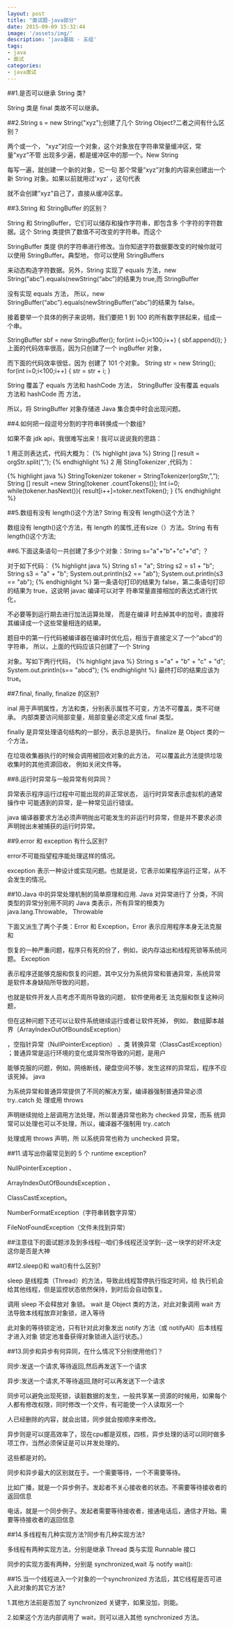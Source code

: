 ```yaml
---
layout: post
title: "面试题-java部分"
date: 2015-09-09 15:32:44
image: '/assets/img/'
description: 'java基础 - 五组'
tags:
- java
- 面试 
categories:
- java面试
---
```


##1.是否可以继承 String 类?

String 类是 final 类故不可以继承。

##2.String s = new String("xyz");创建了几个 String Object?二者之间有什么区别？

两个或一个， ”xyz”对应一个对象，这个对象放在字符串常量缓冲区，常量”xyz”不管 出现多少遍，都是缓冲区中的那一个。New String 

每写一遍，就创建一个新的对象，它一句 那个常量”xyz”对象的内容来创建出一个新 String 对象。如果以前就用过’xyz’ ，这句代表

 就不会创建”xyz”自己了，直接从缓冲区拿。

##3.String 和 StringBuffer 的区别？

 String 和 StringBuffer，它们可以储存和操作字符串，即包含多 个字符的字符数据。这个 String 类提供了数值不可改变的字符串。而这个 

 StringBuffer 类提 供的字符串进行修改。当你知道字符数据要改变的时候你就可以使用 StringBuffer。典型地， 你可以使用 StringBuffers 

 来动态构造字符数据。另外，String 实现了 equals 方法，new String(“abc”).equals(newString(“abc”)的结果为 true,而 StringBuffer 

 没有实现 equals 方法， 所以，new StringBuffer(“abc”).equals(newStringBuffer(“abc”)的结果为 false。 

 接着要举一个具体的例子来说明，我们要把 1 到 100 的所有数字拼起来，组成一个串。

  StringBuffer sbf = new StringBuffer(); for(int i=0;i<100;i++) { sbf.append(i); } 上面的代码效率很高，因为只创建了一个 ingBuffer 对象，

  而下面的代码效率很低，因为 创建了 101 个对象。 String str = new String(); for(int i=0;i<100;i++) { str = str + i; } 

  String 覆盖了 equals 方法和 hashCode 方法， StringBuffer 没有覆盖 equals 方法和 hashCode 而 方法，

  所以，将 StringBuffer 对象存储进 Java 集合类中时会出现问题。 

##4.如何把一段逗号分割的字符串转换成一个数组? 

  如果不查 jdk api，我很难写出来！我可以说说我的思路： 

  1 用正则表达式，代码大概为：
{% highlight java %}
  String [] result = orgStr.split(“,”); 
{% endhighlight %}
  2 用 StingTokenizer ,代码为：

{% highlight java %}
  StringTokenizer tokener = StringTokenizer(orgStr,”,”);
  String [] result =new String[tokener .countTokens()];
  Int i=0; 
  while(tokener.hasNext()){
  result[i++]=toker.nextToken();
  }
{% endhighlight %}

##5.数组有没有 length()这个方法? String 有没有 length()这个方法？ 

数组没有 length()这个方法，有 length 的属性,还有size（）方法。String 有有 length()这个方法;
 
##6.下面这条语句一共创建了多少个对象：String s="a"+"b"+"c"+"d"; ？

对于如下代码：
{% highlight java %}
String s1 = "a"; 
String s2 = s1 + "b"; 
String s3 = "a" + "b"; 
System.out.println(s2 == "ab"); 
System.out.println(s3 == "ab"); 
{% endhighlight %}
第一条语句打印的结果为 false，第二条语句打印的结果为 true，这说明 javac 编译可以对字 符串常量直接相加的表达式进行优化， 

不必要等到运行期去进行加法运算处理， 而是在编译 时去掉其中的加号，直接将其编译成一个这些常量相连的结果。 

题目中的第一行代码被编译器在编译时优化后，相当于直接定义了一个”abcd”的字符串， 所以，上面的代码应该只创建了一个 String 

对象。写如下两行代码，
{% highlight java %}
String s ="a" + "b" + "c" + "d"; 
System.out.println(s== "abcd"); 
{% endhighlight %}
最终打印的结果应该为 true。 

##7.final, finally, finalize 的区别?

inal 用于声明属性，方法和类，分别表示属性不可变，方法不可覆盖，类不可继承。 内部类要访问局部变量，局部变量必须定义成 final 类型。 

finally 是异常处理语句结构的一部分，表示总是执行。 finalize 是 Object 类的一个方法， 

在垃圾收集器执行的时候会调用被回收对象的此方法， 可以覆盖此方法提供垃圾收集时的其他资源回收， 例如关闭文件等。

##8.运行时异常与一般异常有何异同？

异常表示程序运行过程中可能出现的非正常状态， 运行时异常表示虚拟机的通常操作中 可能遇到的异常，是一种常见运行错误。

java 编译器要求方法必须声明抛出可能发生的非运行时异常，但是并不要求必须声明抛出未被捕获的运行时异常。

##9.error 和 exception 有什么区别? 

error不可能指望程序能处理这样的情况。

exception 表示一种设计或实现问题。也就是说，它表示如果程序运行正常，从不会发生的情况。

##10.Java 中的异常处理机制的简单原理和应用.
Java 对异常进行了 分类，不同类型的异常分别用不同的 Java 类表示，所有异常的根类为 java.lang.Throwable， Throwable 

下面又派生了两个子类：Error 和 Exception，Error 表示应用程序本身无法克服和 

恢复的一种严重问题，程序只有死的份了，例如，说内存溢出和线程死锁等系统问题。 Exception 

表示程序还能够克服和恢复的问题，其中又分为系统异常和普通异常，系统异常 是软件本身缺陷所导致的问题， 

也就是软件开发人员考虑不周所导致的问题， 软件使用者无 法克服和恢复这种问题， 

但在这种问题下还可以让软件系统继续运行或者让软件死掉， 例如， 数组脚本越界（ArrayIndexOutOfBoundsException） 

，空指针异常（NullPointerException） 、类 转换异常（ClassCastException） ；普通异常是运行环境的变化或异常所导致的问题，是用户 

能够克服的问题，例如，网络断线，硬盘空间不够，发生这样的异常后，程序不应该死掉。 java 

为系统异常和普通异常提供了不同的解决方案，编译器强制普通异常必须 try..catch 处 理或用 throws 

声明继续抛给上层调用方法处理，所以普通异常也称为 checked 异常，而系 统异常可以处理也可以不处理，所以，编译器不强制用 try..catch 

处理或用 throws 声明，所 以系统异常也称为 unchecked 异常。 

##11.请写出你最常见到的 5 个 runtime exception?

NullPointerException 、

ArrayIndexOutOfBoundsException 、

ClassCastException。 

NumberFormatException（字符串转数字异常）

FileNotFoundException（文件未找到异常）

##注意往下的面试题涉及到多线程--咱们多线程还没学到--这一块学的好坏决定这你是否是大神

##12.sleep()和 wait()有什么区别? 

sleep 是线程类（Thread）的方法，导致此线程暂停执行指定时间，给 执行机会给其他线程，但是监控状态依然保持，到时后会自动恢复。

调用 sleep 不会释放对 象锁。 wait 是 Object 类的方法，对此对象调用 wait 方法导致本线程放弃对象锁，进入等待 

此对象的等待锁定池，只有针对此对象发出 notify 方法（或 notifyAll）后本线程才进入对象 锁定池准备获得对象锁进入运行状态。）

##13.同步和异步有何异同，在什么情况下分别使用他们？

同步:发送一个请求,等待返回,然后再发送下一个请求 

异步:发送一个请求,不等待返回,随时可以再发送下一个请求 
 
同步可以避免出现死锁，读脏数据的发生，一般共享某一资源的时候用，如果每个人都有修改权限，同时修改一个文件，有可能使一个人读取另一个

人已经删除的内容，就会出错，同步就会按顺序来修改。

异步则是可以提高效率了，现在cpu都是双核，四核，异步处理的话可以同时做多项工作，当然必须保证是可以并发处理的。

这些都是对的。

同步和异步最大的区别就在于。一个需要等待，一个不需要等待。


比如广播，就是一个异步例子。发起者不关心接收者的状态。不需要等待接收者的返回信息

电话，就是一个同步例子。发起者需要等待接收者，接通电话后，通信才开始。需要等待接收者的返回信息

##14.多线程有几种实现方法?同步有几种实现方法? 

多线程有两种实现方法，分别是继承 Thread 类与实现 Runnable 接口

 同步的实现方面有两种，分别是 synchronized,wait 与 notify wait():

 ##15.当一个线程进入一个对象的一个synchronized 方法后，其它线程是否可进入此对象的其它方法? 

 1.其他方法前是否加了 synchronized 关键字，如果没加，则能。 

 2.如果这个方法内部调用了 wait，则可以进入其他 synchronized 方法。

